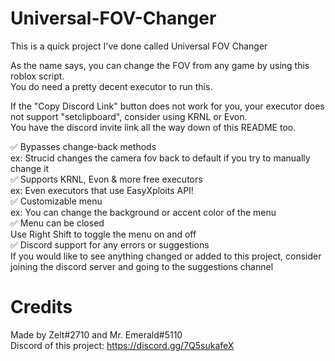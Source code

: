 # Universal-FOV-Changer

This is a quick project I've done called Universal FOV Changer

As the name says, you can change the FOV from any game by using this roblox script. <br />
You do need a pretty decent executor to run this.

If the "Copy Discord Link" button does not work for you, your executor does not support "setclipboard", consider using KRNL or Evon. <br />
You have the discord invite link all the way down of this README too.

✅ Bypasses change-back methods <br />
     ex: Strucid changes the camera fov back to default if you try to manually change it <br />
✅ Supports KRNL, Evon & more free executors <br />
     ex: Even executors that use EasyXploits API! <br />
✅ Customizable menu <br />
     ex: You can change the background or accent color of the menu <br />
✅ Menu can be closed <br />
     Use Right Shift to toggle the menu on and off <br />
✅ Discord support for any errors or suggestions <br />
     If you would like to see anything changed or added to this project, consider joining the discord server and going to the suggestions channel <br />

# Credits

Made by Zelt#2710 and Mr. Emerald#5110 <br />
Discord of this project: https://discord.gg/7Q5sukafeX
